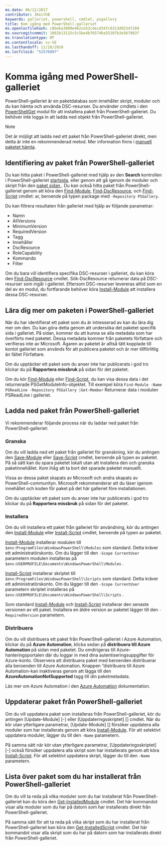 ```yaml
---
ms.date: 06/12/2017
contributor: JKeithB
keywords: galleriet, powershell, cmdlet, psgallery
title: Kom igång med PowerShell-galleriet
ms.openlocfilehash: c8beba3009e462ce52cdecd34fc0313d9234f289
ms.sourcegitcommit: 1082b13115c5c5be4b76574ba55307b3e567983f
ms.translationtype: MT
ms.contentlocale: sv-SE
ms.lasthandoff: 11/28/2018
ms.locfileid: "52576897"
---
```

# <a name="getting-started-with-the-powershell-gallery"></a>Komma igång med PowerShell-galleriet

PowerShell-galleriet är en paketdatabas som innehåller skript, moduler och du kan hämta och använda DSC-resurser. Du använder cmdlets i den [PowerShellGet](/powershell/module/powershellget) modul för att installera paket från PowerShell-galleriet. Du behöver inte logga in att ladda ned objekt från PowerShell-galleriet.

> [!NOTE]
> Det är möjligt att ladda ned ett paket från PowerShell-galleriet direkt, men detta är inte en rekommenderad metod.
> Mer information finns i [manuell paketet hämta](/powershell/gallery/how-to/working-with-packages/manual-download).

## <a name="discovering-packages-from-the-powershell-gallery"></a>Identifiering av paket från PowerShell-galleriet

Du kan hitta paket i PowerShell-galleriet med hjälp av den **Search** kontrollen i PowerShell-galleriet [startsida](https://www.powershellgallery.com), eller genom att gå igenom de moduler och skript från den [paket sidan ](https://www.powershellgallery.com/packages). Du kan också hitta paket från PowerShell-galleriet genom att köra den [Find-Module][], [Find-DscResource], och [Find-Script][] cmdlet: ar, beroende på typen package med `-Repository PSGallery`.

Du kan filtrera resultaten från galleriet med hjälp av följande parametrar:

- Namn
- AllVersions
- MinimumVersion
- RequiredVersion
- Tagg
- Innehåller
- DscResource
- RoleCapability
- Kommando
- Filter

Om du bara vill identifiera specifika DSC-resurser i galleriet, du kan köra den [Find-DscResource] cmdlet. Sök-DscResource returnerar data på DSC-resurser som ingår i galleriet.
Eftersom DSC-resurser levereras alltid som en del av en modul, du fortfarande behöver köra [Install-Module][] att installera dessa DSC-resurser.

## <a name="learning-about-packages-in-the-powershell-gallery"></a>Lära dig mer om paketen i PowerShell-galleriet

När du har identifierat ett paket som du är intresserad av kan du lära dig mer om den. Du kan göra detta genom att undersöka det paketet specifik sida i galleriet. På sidan, kommer du att kunna se alla metadata som har överförts med paketet. Dessa metadata kommer från paketets författare och verifieras inte av Microsoft. Ägaren av paketet är alltså tätt kopplade till kontot galleriet som används för att publicera paketet och är mer tillförlitlig än fältet Författare.

Om du upptäcker ett paket som du anser inte har publicerats i god tro klickar du på **Rapportera missbruk** på sidan för det paketet.

Om du kör [Find-Module][] eller [Find-Script][], du kan visa dessa data i det returnerade PSGetModuleInfo-objektet. Till exempel köra `Find-Module -Name PSReadLine -Repository PSGallery |Get-Member`
Returnerar data i modulen PSReadLine i galleriet.

## <a name="downloading-packages-from-the-powershell-gallery"></a>Ladda ned paket från PowerShell-galleriet

Vi rekommenderar följande process när du laddar ned paket från PowerShell-galleriet:

### <a name="inspect"></a>Granska

Om du vill ladda ned ett paket från galleriet för granskning, kör du antingen den [Save-Module][] eller [Save-Script][] cmdlet, beroende på typen av paketet. På så sätt kan du spara paketet lokalt utan att installera den och granska paketinnehållet. Kom ihåg att ta bort det sparade paketet manuellt.

Vissa av dessa paket skapats av Microsoft och andra skapats av PowerShell-communityn.
Microsoft rekommenderar att du läser igenom innehållet och koden för paket på det här galleriet före installationen.

Om du upptäcker ett paket som du anser inte har publicerats i god tro klickar du på **Rapportera missbruk** på sidan för det paketet.

### <a name="install"></a>Installera

Om du vill installera ett paket från galleriet för användning, kör du antingen den [Install-Module][] eller [Install-Script][] cmdlet, beroende på typen av paketet.

[Install-Module][] installerar modulen till `$env:ProgramFiles\WindowsPowerShell\Modules` som standard.
Detta kräver ett administratörskonto. Om du lägger till den `-Scope CurrentUser` parametern modulen installeras på `$env:USERPROFILE\Documents\WindowsPowerShell\Modules` .

[Install-Script][] installerar skriptet till `$env:ProgramFiles\WindowsPowerShell\Scripts` som standard.
Detta kräver ett administratörskonto. Om du lägger till den `-Scope CurrentUser` parametern skriptet installeras på `$env:USERPROFILE\Documents\WindowsPowerShell\Scripts` .

Som standard [Install-Module][] och [Install-Script][] installerar den senaste versionen av ett paket.
Installera en äldre version av paketet lägger till den `-RequiredVersion` parametern.

### <a name="deploy"></a>Distribuera

Om du vill distribuera ett paket från PowerShell-galleriet i Azure Automation, klickar du på **Azure Automation**, klicka sedan på **distribuera till Azure Automation** på sidan med paketet. Du omdirigeras till Azure-hanteringsportalen där du loggar in med dina autentiseringsuppgifter för Azure-konto. Observera att distribuera paket med beroenden distribuerar alla beroenden till Azure Automation. Knappen ”distribuera till Azure Automation-kan inaktiveras genom att lägga till den **AzureAutomationNotSupported** tagg till din paketmetadata.

Läs mer om Azure Automation i den [Azure Automation](/azure/automation) dokumentation.

## <a name="updating-packages-from-the-powershell-gallery"></a>Uppdaterar paket från PowerShell-galleriet

Om du vill uppdatera paket som installeras från PowerShell-galleriet, kör du antingen [Update-Module] [-] eller [Uppdateringsskriptet] [] cmdlet. När du kör utan ytterligare parametrar, [Update-Module] [] försöker uppdatera alla moduler som har installerats genom att köra [Install-Module][]. För att selektivt uppdatera moduler, lägger du till den `-Name` parametern. 

På samma sätt när kör utan ytterligare parametrar, [Uppdateringsskriptet] [-] också försöker uppdatera alla skript som har installerats genom att köra [Install-Script][]. För att selektivt uppdatera skript, lägger du till den `-Name` parametern.

## <a name="list-packages-that-you-have-installed-from-the-powershell-gallery"></a>Lista över paket som du har installerat från PowerShell-galleriet

Om du vill ta reda på vilka moduler som du har installerat från PowerShell-galleriet kan du köra den [Get-InstalledModule][] cmdlet. Det här kommandot visar alla moduler som du har på datorn som har installerats direkt från PowerShell-galleriet.

På samma sätt för att ta reda på vilka skript som du har installerat från PowerShell-galleriet kan köra den [Get-InstalledScript][] cmdlet. Det här kommandot visar alla skript som du har på datorn som har installerats direkt från PowerShell-galleriet.

[Find-DscResource]: /powershell/module/powershellget/Find-DscResource
[Find-Module]: /powershell/module/powershellget/Find-Module
[Find-Script]: /powershell/module/powershellget/Find-Script
[Get-InstalledModule]: /powershell/module/powershellget/Get-InstalledModule
[Get-InstalledScript]: /powershell/module/powershellget/Get-InstalledScript
[Install-Module]: /powershell/module/powershellget/Install-Module
[Install-Script]: /powershell/module/powershellget/Install-Script
[Publish-Module]: /powershell/module/powershellget/Publish-Module
[Publish-Script]: /powershell/module/powershellget/Publish-Script
[Register-PSRepository]: /powershell/module/powershellget/Register-Repository
[Save-Module]: /powershell/module/powershellget/Save-Module
[Save-Script]: /powershell/module/powershellget/Save-Script
